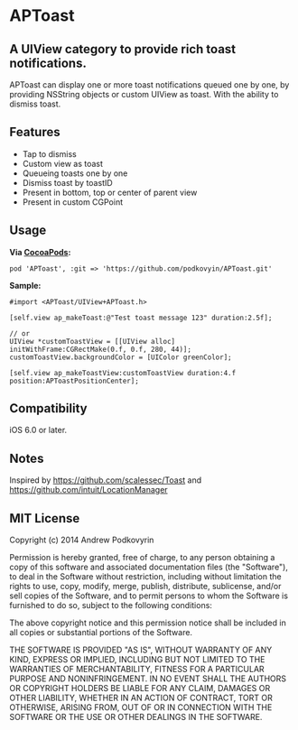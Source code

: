 # APToast

## A UIView category to provide rich toast notifications.

APToast can display one or more toast notifications queued one by one, by providing NSString objects or custom UIView as toast. With the ability to dismiss toast.


## Features
 - Tap to dismiss
 - Custom view as toast
 - Queueing toasts one by one
 - Dismiss toast by toastID
 - Present in bottom, top or center of parent view
 - Present in custom CGPoint
 

## Usage
**Via [CocoaPods](http://cocoapods.org):**
```
pod 'APToast', :git => 'https://github.com/podkovyin/APToast.git'
```

**Sample:**
```obj-c
#import <APToast/UIView+APToast.h>

[self.view ap_makeToast:@"Test toast message 123" duration:2.5f];

// or
UIView *customToastView = [[UIView alloc] initWithFrame:CGRectMake(0.f, 0.f, 280, 44)];
customToastView.backgroundColor = [UIColor greenColor];

[self.view ap_makeToastView:customToastView duration:4.f position:APToastPositionCenter];

```


## Compatibility
iOS 6.0 or later.


## Notes

Inspired by https://github.com/scalessec/Toast and https://github.com/intuit/LocationManager


## MIT License

Copyright (c) 2014 Andrew Podkovyrin

Permission is hereby granted, free of charge, to any person obtaining a copy
of this software and associated documentation files (the "Software"), to deal
in the Software without restriction, including without limitation the rights
to use, copy, modify, merge, publish, distribute, sublicense, and/or sell
copies of the Software, and to permit persons to whom the Software is
furnished to do so, subject to the following conditions:

The above copyright notice and this permission notice shall be included
in all copies or substantial portions of the Software.

THE SOFTWARE IS PROVIDED "AS IS", WITHOUT WARRANTY OF ANY KIND, EXPRESS OR
IMPLIED, INCLUDING BUT NOT LIMITED TO THE WARRANTIES OF MERCHANTABILITY,
FITNESS FOR A PARTICULAR PURPOSE AND NONINFRINGEMENT. IN NO EVENT SHALL THE
AUTHORS OR COPYRIGHT HOLDERS BE LIABLE FOR ANY CLAIM, DAMAGES OR OTHER
LIABILITY, WHETHER IN AN ACTION OF CONTRACT, TORT OR OTHERWISE, ARISING FROM,
OUT OF OR IN CONNECTION WITH THE SOFTWARE OR THE USE OR OTHER DEALINGS IN
THE SOFTWARE.

